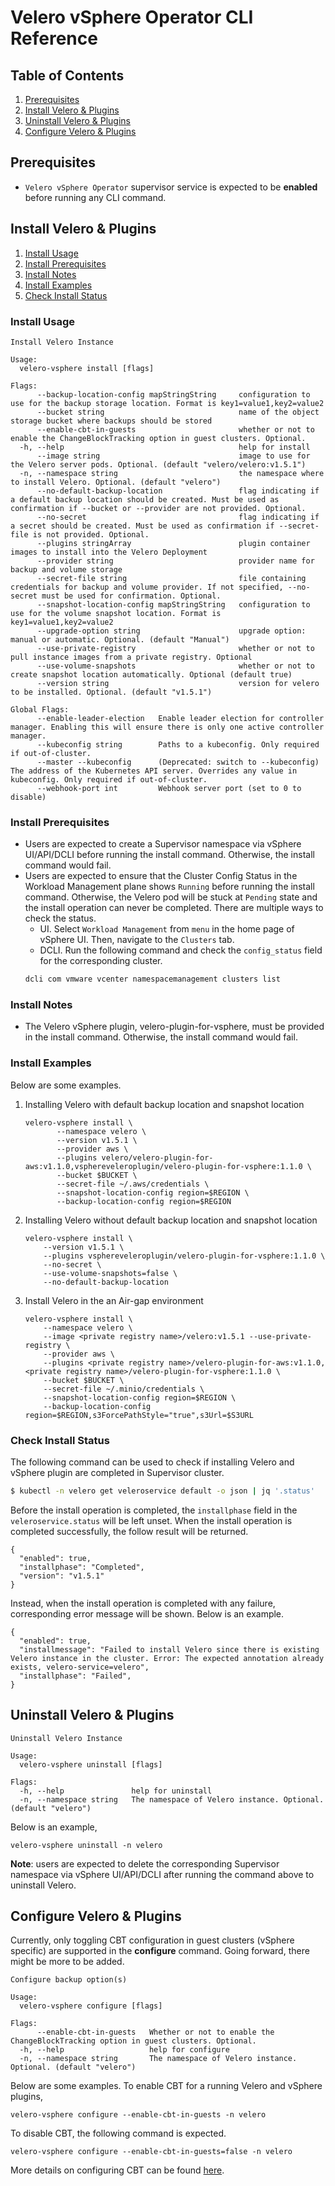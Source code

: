 # Velero vSphere Operator CLI Reference

## Table of Contents
1. [Prerequisites](#prerequisites)
2. [Install Velero & Plugins](#install-velero--plugins)
3. [Uninstall Velero & Plugins](#uninstall-velero--plugins)
4. [Configure Velero & Plugins](#configure-velero--plugins)

## Prerequisites
* `Velero vSphere Operator` supervisor service is expected to be **enabled** before running any CLI command.

## Install Velero & Plugins
1. [Install Usage](#command-usage)
2. [Install Prerequisites](#install-prerequisites)
3. [Install Notes](#install-notes)
4. [Install Examples](#install-examples)
5. [Check Install Status](#check-install-status)

### Install Usage
```
Install Velero Instance

Usage:
  velero-vsphere install [flags]

Flags:
      --backup-location-config mapStringString     configuration to use for the backup storage location. Format is key1=value1,key2=value2
      --bucket string                              name of the object storage bucket where backups should be stored
      --enable-cbt-in-guests                       whether or not to enable the ChangeBlockTracking option in guest clusters. Optional.
  -h, --help                                       help for install
      --image string                               image to use for the Velero server pods. Optional. (default "velero/velero:v1.5.1")
  -n, --namespace string                           the namespace where to install Velero. Optional. (default "velero")
      --no-default-backup-location                 flag indicating if a default backup location should be created. Must be used as confirmation if --bucket or --provider are not provided. Optional.
      --no-secret                                  flag indicating if a secret should be created. Must be used as confirmation if --secret-file is not provided. Optional.
      --plugins stringArray                        plugin container images to install into the Velero Deployment
      --provider string                            provider name for backup and volume storage
      --secret-file string                         file containing credentials for backup and volume provider. If not specified, --no-secret must be used for confirmation. Optional.
      --snapshot-location-config mapStringString   configuration to use for the volume snapshot location. Format is key1=value1,key2=value2
      --upgrade-option string                      upgrade option: manual or automatic. Optional. (default "Manual")
      --use-private-registry                       whether or not to pull instance images from a private registry. Optional
      --use-volume-snapshots                       whether or not to create snapshot location automatically. Optional (default true)
      --version string                             version for velero to be installed. Optional. (default "v1.5.1")

Global Flags:
      --enable-leader-election   Enable leader election for controller manager. Enabling this will ensure there is only one active controller manager.
      --kubeconfig string        Paths to a kubeconfig. Only required if out-of-cluster.
      --master --kubeconfig      (Deprecated: switch to --kubeconfig) The address of the Kubernetes API server. Overrides any value in kubeconfig. Only required if out-of-cluster.
      --webhook-port int         Webhook server port (set to 0 to disable)
```

### Install Prerequisites
* Users are expected to create a Supervisor namespace via vSphere UI/API/DCLI before running the install command. Otherwise, the install command would fail.
* Users are expected to ensure that the Cluster Config Status in the Workload Management plane shows `Running`
before running the install command. Otherwise, the Velero pod will be stuck at `Pending` state and the 
install operation can never be completed. There are multiple ways to check the status.
    * UI. Select `Workload Management` from `menu` in the home page of vSphere UI. Then, navigate to the `Clusters` tab.
    * DCLI. Run the following command and check the `config_status` field for the corresponding cluster.
    ```bash
    dcli com vmware vcenter namespacemanagement clusters list
    ```

### Install Notes
* The Velero vSphere plugin, velero-plugin-for-vsphere, must be provided in the install command. Otherwise, the install command would fail.

### Install Examples
Below are some examples.
1. Installing Velero with default backup location and snapshot location
    ```
    velero-vsphere install \
           --namespace velero \
           --version v1.5.1 \
           --provider aws \
           --plugins velero/velero-plugin-for-aws:v1.1.0,vsphereveleroplugin/velero-plugin-for-vsphere:1.1.0 \
           --bucket $BUCKET \
           --secret-file ~/.aws/credentials \
           --snapshot-location-config region=$REGION \
           --backup-location-config region=$REGION
    ```
2. Installing Velero without default backup location and snapshot location
    ```
    velero-vsphere install \
        --version v1.5.1 \
        --plugins vsphereveleroplugin/velero-plugin-for-vsphere:1.1.0 \
        --no-secret \
        --use-volume-snapshots=false \
        --no-default-backup-location
    ```
3. Install Velero in the an Air-gap environment
    ```
    velero-vsphere install \
        --namespace velero \
        --image <private registry name>/velero:v1.5.1 --use-private-registry \
        --provider aws \
        --plugins <private registry name>/velero-plugin-for-aws:v1.1.0,<private registry name>/velero-plugin-for-vsphere:1.1.0 \
        --bucket $BUCKET \
        --secret-file ~/.minio/credentials \
        --snapshot-location-config region=$REGION \
        --backup-location-config region=$REGION,s3ForcePathStyle="true",s3Url=$S3URL
    ```

### Check Install Status
The following command can be used to check if installing Velero and vSphere plugin are completed in Supervisor cluster.

```bash
$ kubectl -n velero get veleroservice default -o json | jq '.status'
```
Before the install operation is completed, the `installphase` field in the `veleroservice.status` will be left unset.
When the install operation is completed successfully, the follow result will be returned.
```
{
  "enabled": true,
  "installphase": "Completed",
  "version": "v1.5.1"
}
```

Instead, when the install operation is completed with any failure, corresponding error message
will be shown. Below is an example.
```
{
  "enabled": true,
  "installmessage": "Failed to install Velero since there is existing Velero instance in the cluster. Error: The expected annotation already exists, velero-service=velero",
  "installphase": "Failed",
}
```

## Uninstall Velero & Plugins
```
Uninstall Velero Instance

Usage:
  velero-vsphere uninstall [flags]

Flags:
  -h, --help               help for uninstall
  -n, --namespace string   The namespace of Velero instance. Optional. (default "velero")
```

Below is an example,
```
velero-vsphere uninstall -n velero
```
**Note**: users are expected to delete the corresponding Supervisor namespace via vSphere UI/API/DCLI after
running the command above to uninstall Velero.

## Configure Velero & Plugins
Currently, only toggling CBT configuration in guest clusters (vSphere specific) are supported in the **configure** command.
Going forward, there might be more to be added.

```
Configure backup option(s)

Usage:
  velero-vsphere configure [flags]

Flags:
      --enable-cbt-in-guests   Whether or not to enable the ChangeBlockTracking option in guest clusters. Optional.
  -h, --help                   help for configure
  -n, --namespace string       The namespace of Velero instance. Optional. (default "velero")
```

Below are some examples. To enable CBT for a running Velero and vSphere plugins,
```
velero-vsphere configure --enable-cbt-in-guests -n velero
```
To disable CBT, the following command is expected.
```
velero-vsphere configure --enable-cbt-in-guests=false -n velero
```

More details on configuring CBT can be found [here](change-block-tracking.md).

